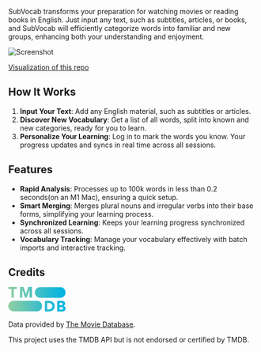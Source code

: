 SubVocab transforms your preparation for watching movies or reading books in English. Just input any text, such as subtitles, articles, or books, and SubVocab will efficiently categorize words into familiar and new groups, enhancing both your understanding and enjoyment.

<img width="1422" alt="Screenshot" src="https://github.com/user-attachments/assets/1945d43c-e3b3-4715-83d4-19b216e69246" />

[Visualization of this repo](https://mango-dune-07a8b7110.1.azurestaticapps.net/?repo=kyle1an%2FSubVocab)

## How It Works

1. **Input Your Text**: Add any English material, such as subtitles or articles.
2. **Discover New Vocabulary**: Get a list of all words, split into known and new categories, ready for you to learn.
3. **Personalize Your Learning**: Log in to mark the words you know. Your progress updates and syncs in real time across all sessions.

## Features

- **Rapid Analysis**: Processes up to 100k words in less than 0.2 seconds(on an M1 Mac), ensuring a quick setup.
- **Smart Merging**: Merges plural nouns and irregular verbs into their base forms, simplifying your learning process.
- **Synchronized Learning**: Keeps your learning progress synchronized across all sessions.
- **Vocabulary Tracking**: Manage your vocabulary effectively with batch imports and interactive tracking.

## Credits

<img height="50px" src="./public/tmdb.svg">

Data provided by [The Movie Database](https://www.themoviedb.org).

This project uses the TMDB API but is not endorsed or certified by TMDB.
